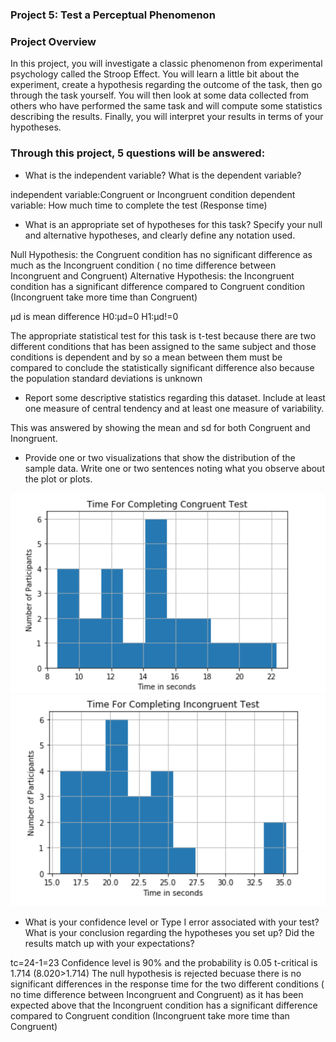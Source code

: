 ### Project 5: Test a Perceptual Phenomenon

### Project Overview
In this project, you will investigate a classic phenomenon from experimental psychology called the Stroop Effect. You will learn a little bit about the experiment, create a hypothesis regarding the outcome of the task, then go through the task yourself. You will then look at some data collected from others who have performed the same task and will compute some statistics describing the results. Finally, you will interpret your results in terms of your hypotheses.

### Through this project, 5 questions will be answered:

* What is the independent variable? What is the dependent variable?

independent variable:Congruent or Incongruent condition dependent variable: How much time to complete the test (Response time)

* What is an appropriate set of hypotheses for this task? Specify your null and alternative hypotheses, and clearly define any notation used.

Null Hypothesis: the Congruent condition has no significant difference as much as the Incongruent condition ( no time difference between Incongruent and Congruent) Alternative Hypothesis: the Incongruent condition has a significant difference compared to Congruent condition (Incongruent take more time than Congruent)

μd is mean difference H0:μd=0 H1:μd!=0

The appropriate statistical test for this task is t-test because there are two different conditions that has been assigned to the same subject and those conditions is dependent and by so a mean between them must be compared to conclude the statistically significant difference also because the population standard deviations is unknown

* Report some descriptive statistics regarding this dataset. Include at least one measure of central tendency and at least one measure of variability.

This was answered by showing the mean and sd for both Congruent and Inongruent.

* Provide one or two visualizations that show the distribution of the sample data. Write one or two sentences noting what you observe about the plot or plots.


![image1](https://github.com/amonah1993/Data-Analyst-Nanodegree/blob/main/Test%20a%20Perceptual%20Phenomenon/image1.png)
![image2](https://github.com/amonah1993/Data-Analyst-Nanodegree/blob/main/Test%20a%20Perceptual%20Phenomenon/image2.png)

* What is your confidence level or Type I error associated with your test? What is your conclusion regarding the hypotheses you set up? Did the results match up with your expectations? 

tc=24-1=23 
Confidence level is 90% and the probability is 0.05 
t-critical is 1.714 
(8.020>1.714) The null hypothesis is rejected becuase there is no significant differences in the response time for the two different conditions ( no time difference between Incongruent and Congruent) as it has been expected above that the Incongruent condition has a significant difference compared to Congruent condition (Incongruent take more time than Congruent)


